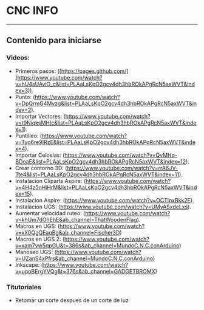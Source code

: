# CNC INFO #
-----
## Contenido para iniciarse ##

### Videos: ###
  - Primeros pasos: ([https://pages.github.com/](https://www.youtube.com/watch?v=hU4sUAviO_c&list=PLAaLsKpO2gcv4dh3hbROkAPgRcN5axWVT&index=3)).
  - Punto: (https://www.youtube.com/watch?v=DpQrmG4Myzg&list=PLAaLsKpO2gcv4dh3hbROkAPgRcN5axWVT&index=2).
  - Importar Vectores: (https://www.youtube.com/watch?v=t9NiqksMHIc&list=PLAaLsKpO2gcv4dh3hbROkAPgRcN5axWVT&index=1).
  - Puntilleo: (https://www.youtube.com/watch?v=Tyg6re9IRzE&list=PLAaLsKpO2gcv4dh3hbROkAPgRcN5axWVT&index=4).
  - Importar Celosias: (https://www.youtube.com/watch?v=QvMHq-BDoaE&list=PLAaLsKpO2gcv4dh3hbROkAPgRcN5axWVT&index=12).
  - Crear contorno 3D: (https://www.youtube.com/watch?v=rrA6JV-Tte4&list=PLAaLsKpO2gcv4dh3hbROkAPgRcN5axWVT&index=11).
  - Instalacion Cliparts Aspire: (https://www.youtube.com/watch?v=4H4z5nHiHrM&list=PLAaLsKpO2gcv4dh3hbROkAPgRcN5axWVT&index=15).
  - Instalacion Aspire: (https://www.youtube.com/watch?v=OCTlpxBkk2E).
  - Instalacion UGS: (https://www.youtube.com/watch?v=UMyASxdeLxs).
  - Aumentar velocidad ruteo: (https://www.youtube.com/watch?v=khUm7dOhEhE&ab_channel=ThatWoodenFlag).
  - Macros en UGS: (https://www.youtube.com/watch?v=xX0QgQEaqBg&ab_channel=Fischer3D)
  - Macros en UGS 2: (https://www.youtube.com/watch?v=xam7yw5qpGU&t=386s&ab_channel=MundoC.N.C.conArduino)
  - Manoseo UGS: (https://www.youtube.com/watch?v=UZanS4xPfrs&ab_channel=MundoC.N.C.conArduino)
  - Inkscape: (https://www.youtube.com/watch?v=upoBErgYVQg&t=376s&ab_channel=GADGETBROMX)
### Titutoriales ###
  - Retomar un corte despues de un corte de luz
